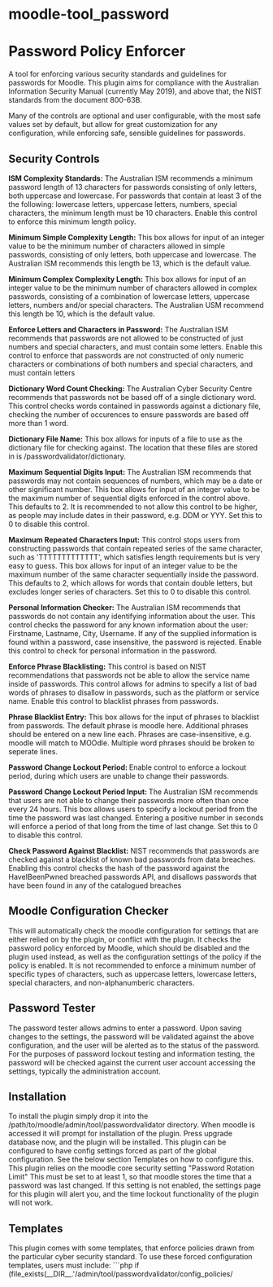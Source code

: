 # moodle-tool_password

<h1> Password Policy Enforcer </h1>

<p1> A tool for enforcing various security standards and guidelines for passwords for Moodle. This plugin aims for compliance with
the Australian Information Security Manual (currently May 2019), and above that, the NIST standards from the document 800-63B.

Many of the controls are optional and user configurable, with the most safe values set by default, but allow for great customization
for any configuration, while enforcing safe, sensible guidelines for passwords. </p1>

<h2> Security Controls </h2>
<p1> <b>ISM Complexity Standards:</b> The Australian ISM recommends a minimum password length of 13 characters for passwords consisting of only letters,
both uppercase and lowercase. For passwords that contain at least 3 of the the following: lowercase letters, uppercase letters, numbers,
special characters, the minimum length must be 10 characters. Enable this control to enforce this minimum length policy.</p1>

<p1><b>Minimum Simple Complexity Length:</b> This box allows for input of an integer value to be the minimum number of characters allowed in simple passwords, consisting of
only letters, both uppercase and lowercase. The Australian ISM recommends this length be 13, which is the default value.</p1>

<p1><b>Minimum Complex Complexity Length:</b> This box allows for input of an integer value to be the minimum number of characters allowed in complex passwords, consisting
of a combination of lowercase letters, uppercase letters, numbers and/or special characters. The Australian USM recommend this length be 10, which is the default value.</p1>

<p1><b>Enforce Letters and Characters in Password:</b> The Australian ISM recommends that passwords are not allowed to be constructed of just
numbers and special characters, and must contain some letters. Enable this control to enforce that passwords are not constructed of only numeric characters or combinations
of both numbers and special characters, and must contain letters </p1>

<p1><b>Dictionary Word Count Checking:</b> The Australian Cyber Security Centre recommends that passwords not be based off of a single dictionary word. This control checks words contained in passwords against a dictionary file, checking the number of occurences to ensure passwords are based off more than 1 word.</p1>

<p1><b>Dictionary File Name:</b> This box allows for inputs of a file to use as the dictionary file for checking against. The location that these files are stored in is /passwordvalidator/dictionary.</p1>

<p1><b>Maximum Sequential Digits Input:</b> The Australian ISM recommends that passwords may not contain sequences of numbers, which may be a date or other significant number. This box allows for input of an integer value to be the maximum number of sequential digits enforced in the control above. This defaults to 2. It is recommended to not allow this control to be higher, as people may include dates in their password, e.g. DDM or YYY. Set this to 0 to disable this control. </p1>

<p1><b>Maximum Repeated Characters Input:</b> This control stops users from constructing passwords that contain repeated series of the same character, such as 'TTTTTTTTTTTTT', which satisfies length requirements but is very easy to guess. This box allows for input of an integer value to be the maximum number of the same character sequentially inside the password.
This defaults to 2, which allows for words that contain double letters, but excludes longer series of characters. Set this to 0 to disable this control.</p1>

<p1><b>Personal Information Checker:</b> The Australian ISM recommends that passwords do not contain any identifying information about the user.
This control checks the password for any known information about the user: Firstname, Lastname, City, Username. If any of the supplied information
is found within a password, case insensitive, the password is rejected. Enable this control to check for personal information in the password. </p1>

<p1><b>Enforce Phrase Blacklisting:</b> This control is based on NIST recommendations that passwords not be able to allow the service name inside of passwords.
This control allows for admins to specify a list of bad words of phrases to disallow in passwords, such as the platform or service name.
Enable this control to blacklist phrases from passwords.</p1>

<p1><b>Phrase Blacklist Entry:</b> This box allows for the input of phrases to blacklist from passwords. The default phrase is moodle here. Additional phrases
should be entered on a new line each. Phrases are case-insensitive, e.g. moodle will match to MOOdle. Multiple word phrases should be broken to seperate lines. </p1>

<p1><b>Password Change Lockout Period: </b>  Enable control
to enforce a lockout period, during which users are unable to change their passwords.</p1>

<p1><b>Password Change Lockout Period Input: </b>The Australian ISM recommends that users are not able to change their passwords more often than once every 24 hours. This box allows users to specify a lockout period from the time the password was last changed. Entering a positive number in seconds will enforce a period of that long from the time of last change. Set this to 0 to disable this control. </p1>

<p1><b>Check Password Against Blacklist:</b> NIST recommends that passwords are checked against a blacklist of known bad passwords from data breaches. Enabling this control
checks the hash of the password against the HaveIBeenPwned breached passwords API, and disallows passwords that have been found in any of the
catalogued breaches </p1>

<h2>Moodle Configuration Checker</h2>
<p1>This will automatically check the moodle configuration for settings that are either relied on by the plugin, or conflict with the plugin. It checks the password policy enforced by Moodle, which should be disabled and the plugin used instead, as well as the configuration settings of the policy if the policy is enabled. It is not recommended to enforce a minimum number of specific types of characters, such as uppercase letters, lowercase letters, special characters, and non-alphanumberic characters. </p1>

<h2> Password Tester </h2>
<p1> The password tester allows admins to enter a password. Upon saving changes to the settings, the password will be validated against the above configuration, and the user will be alerted
as to the status of the password. For the purposes of password lockout testing and information testing, the password will be checked against the current user account accessing the settings,
typically the administration account. </p1>

<h2> Installation </h2>
<p1>To install the plugin simply drop it into the /path/to/moodle/admin/tool/passwordvalidator directory. When moodle is accessed it will prompt for installation of the plugin. Press upgrade database now, and the plugin will be installed. </p1>
<p1>This plugin can be configured to have config settings forced as part of the global configuration. See the below section Templates on how to configure this.
<p1>This plugin relies on the moodle core security setting "Password Rotation Limit" This must be set to at least 1, so that moodle stores the time that a password was last changed.
If this setting is not enabled, the settings page for this plugin will alert you, and the time lockout functionality of the plugin will not work. </p1>

<h2> Templates </h2>
<p1> This plugin comes with some templates, that enforce policies drawn from the particular cyber security standard. To use these forced configuration templates, users must include:
```php
if (file_exists(__DIR__.'/admin/tool/passwordvalidator/config_policies/<TEMPLATE HERE>.php')) {
    require(__DIR__.'/admin/tool/passwordvalidator/config_policies/<TEMPLATE HERE>.php');
}
```
this code inside of the Moodle config.php or optional config-forced.php file. This will include the template commands inside of Moodle's core configuration.

<h2> Unit Testing </h2>
<p1> All of the password validation functionality has accompanying unit tests, that validate that the program is operating correctly. These tests can be executed via PHPUnit from the Moodle installation if it is installed.</p1>
